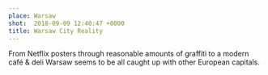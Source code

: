```yaml
---
place: Warsaw
shot:  2018-09-09 12:40:47 +0000
title: Warsaw City Reality
---
```


From Netflix posters through reasonable amounts of graffiti to a modern café & deli Warsaw seems to be all caught up with other European capitals.
